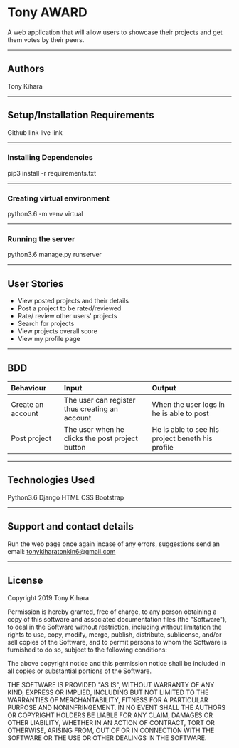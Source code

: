 # Tony AWARD

A web application that will allow users to showcase their projects and get them votes by their peers.

---------------------------
## Authors

Tony Kihara


----------------------------------------
## Setup/Installation Requirements

Github link 
live link 

---------------------------------------
### Installing Dependencies

pip3 install -r requirements.txt

--------------------------------------
### Creating virtual environment

python3.6 -m venv virtual

-------------------------------------
### Running the server

python3.6 manage.py runserver

----------------------------------
## User Stories

* View posted projects and their details
* Post a project to be rated/reviewed
* Rate/ review other users' projects
* Search for projects
* View projects overall score
* View my profile page

-------------------------
## BDD

|Behaviour|Input|Output|
|:--------|:-----|:----|
|Create an account|The user can register thus creating an account|When the user logs in he is able to post|
|Post project|The user when he clicks the post project button|He is able to see his project beneth his profile|

------------------------------------
## Technologies Used

Python3.6
Django
HTML
CSS
Bootstrap

----------------------------------------------------------------------
## Support and contact details

 Run the web page once again incase of any errors, suggestions send an email: tonykiharatonkin6@gmail.com 

-------------------------------------------------------
## License

 Copyright 2019 Tony Kihara

 Permission is hereby granted, free of charge, to any person obtaining a copy of this software and associated documentation files (the "Software"), to deal in the Software without restriction, including without limitation the rights to use, copy, modify, merge, publish, distribute, sublicense, and/or sell copies of the Software, and to permit persons to whom the Software is furnished to do so, subject to the following conditions:

 The above copyright notice and this permission notice shall be included in all copies or substantial portions of the Software.

 THE SOFTWARE IS PROVIDED "AS IS", WITHOUT WARRANTY OF ANY KIND, EXPRESS OR IMPLIED, INCLUDING BUT NOT LIMITED TO THE WARRANTIES OF MERCHANTABILITY, FITNESS FOR A PARTICULAR PURPOSE AND NONINFRINGEMENT. IN NO EVENT SHALL THE AUTHORS OR COPYRIGHT HOLDERS BE LIABLE FOR ANY CLAIM, DAMAGES OR OTHER LIABILITY, WHETHER IN AN ACTION OF CONTRACT, TORT OR OTHERWISE, ARISING FROM, OUT OF OR IN CONNECTION WITH THE SOFTWARE OR THE USE OR OTHER DEALINGS IN THE SOFTWARE.